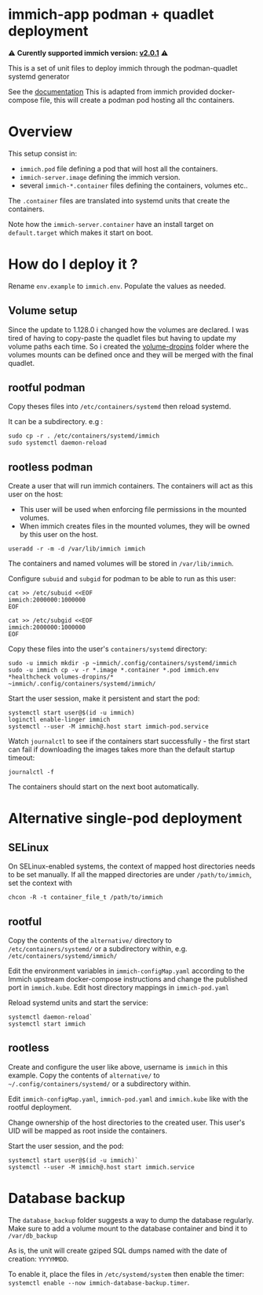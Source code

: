 # immich-app podman + quadlet deployment

⚠️ **Curently supported immich version: [v2.0.1](https://github.com/immich-app/immich/releases/tag/v2.0.1)** ⚠️


This is a set of unit files to deploy immich through the podman-quadlet systemd generator

See the [documentation](https://docs.podman.io/en/latest/markdown/podman-systemd.unit.5.html)
This is adapted from immich provided docker-compose file, this will create a podman pod hosting all thc containers.

# Overview

This setup consist in:
 - `immich.pod` file defining a pod that will host all the containers.
 - `immich-server.image` defining the immich version.
 - several `immich-*.container` files defining the containers, volumes etc..
 
The `.container` files are translated into systemd units that create the containers. 

Note how the `immich-server.container` have an install target on `default.target` which makes it start on boot. 

# How do I deploy it ?

Rename `env.example` to `immich.env`. Populate the values as needed.

## Volume setup

Since the update to 1.128.0 i changed how the volumes are declared. I was tired of having to copy-paste 
the quadlet files but having to update my volume paths each time.
So i created the [volume-dropins](./volume-dropins) folder where the volumes mounts can be defined
once and they will be merged with the final quadlet.


## rootful podman

Copy theses files into `/etc/containers/systemd` then reload systemd. 

It can be a subdirectory. e.g : 
```
sudo cp -r . /etc/containers/systemd/immich
sudo systemctl daemon-reload
```

## rootless podman

Create a user that will run immich containers.
The containers will act as this user on the host:
- This user will be used when enforcing file permissions in the mounted volumes.
- When immich creates files in the mounted volumes, they will be owned by this user on the host.

```
useradd -r -m -d /var/lib/immich immich
```
The containers and named volumes will be stored in `/var/lib/immich`.

Configure `subuid` and `subgid` for podman to be able to run as this user:
```
cat >> /etc/subuid <<EOF
immich:2000000:1000000
EOF

cat >> /etc/subgid <<EOF
immich:2000000:1000000
EOF
```

Copy these files into the user's `containers/systemd` directory:
```
sudo -u immich mkdir -p ~immich/.config/containers/systemd/immich
sudo -u immich cp -v -r *.image *.container *.pod immich.env *healthcheck volumes-dropins/* ~immich/.config/containers/systemd/immich/
```

Start the user session, make it persistent and start the pod:
```
systemctl start user@$(id -u immich)
loginctl enable-linger immich
systemctl --user -M immich@.host start immich-pod.service
```

Watch `journalctl` to see if the containers start successfully -
the first start can fail if downloading the images takes more than the default startup timeout:
```
journalctl -f
```

The containers should start on the next boot automatically.

# Alternative single-pod deployment

## SELinux
On SELinux-enabled systems, the context of mapped host directories needs to be set manually. If all the mapped directories are under `/path/to/immich`, set the context with
```
chcon -R -t container_file_t /path/to/immich
```

## rootful

Copy the contents of the `alternative/` directory to `/etc/containers/systemd/`
or a subdirectory within, e.g. `/etc/containers/systemd/immich/`

Edit the environment variables in `immich-configMap.yaml` according to the Immich upstream docker-compose instructions and change the published port in `immich.kube`. Edit host directory mappings in `immich-pod.yaml`

Reload systemd units and start the service:
```
systemctl daemon-reload`
systemctl start immich
```

## rootless

Create and configure the user like above, username is `immich` in this example. Copy the contents of `alternative/` to `~/.config/containers/systemd/` or a subdirectory within.

Edit `immich-configMap.yaml`, `immich-pod.yaml` and `immich.kube` like with the rootful deployment.

Change ownership of the host directories to the created user. This user's UID will be mapped as root inside the containers.

Start the user session, and the pod:
```
systemctl start user@$(id -u immich)`
systemctl --user -M immich@.host start immich.service
```



# Database backup

The `database_backup` folder suggests a way to dump the database regularly. Make sure to add a volume mount to the 
database container and bind it to `/var/db_backup`

As is, the unit will create gziped SQL dumps named with the date of creation: `YYYYMMDD`.

To enable it, place the files in `/etc/systemd/system` then enable the timer: `systemctl enable --now immich-database-backup.timer`.

